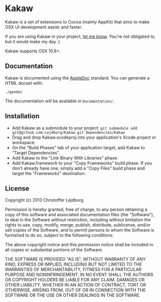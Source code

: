 # Kakaw

Kakaw is a set of extensions to Cocoa (mainly AppKit) that aims to make OSX UI development easier and faster.

If you are using Kakaw in your project,  [let me know](https://twitter.com/Lejdborg). You're not obligated to, but it would make my day :)

Kakaw supports OSX 10.6+.

## Documentation

Kakaw is documented using the [AppleDoc](https://github.com/tomaz/appledoc) standard. You can generate a HTML docset with:

    ./gendoc

The documentation will be available in `Documentation/`.

## Installation

* Add Kakaw as a submodule to your project: `git submodule add git@github.com:Lejdborg/Kakaw.git Dependencies/Kakaw`
* Drag and drop Kakaw.xcodeproj into your application's Xcode project or workspace.
* On the "Build Phases" tab of your application target, add Kakaw to "Target Dependencies".
* Add Kakaw to the "Link Binary With Libraries" phase.
* Add Kakaw.framework to your "Copy Frameworks" build phase. If you don't already have one, simply add a "Copy Files" build phase and target the "Frameworks" destination.

## License

Copyright (c) 2013 Christoffer Lejdborg

Permission is hereby granted, free of charge, to any person obtaining
a copy of this software and associated documentation files (the
"Software"), to deal in the Software without restriction, including
without limitation the rights to use, copy, modify, merge, publish,
distribute, sublicense, and/or sell copies of the Software, and to
permit persons to whom the Software is furnished to do so, subject to
the following conditions:

The above copyright notice and this permission notice shall be
included in all copies or substantial portions of the Software.

THE SOFTWARE IS PROVIDED "AS IS", WITHOUT WARRANTY OF ANY KIND,
EXPRESS OR IMPLIED, INCLUDING BUT NOT LIMITED TO THE WARRANTIES OF
MERCHANTABILITY, FITNESS FOR A PARTICULAR PURPOSE AND
NONINFRINGEMENT. IN NO EVENT SHALL THE AUTHORS OR COPYRIGHT HOLDERS BE
LIABLE FOR ANY CLAIM, DAMAGES OR OTHER LIABILITY, WHETHER IN AN ACTION
OF CONTRACT, TORT OR OTHERWISE, ARISING FROM, OUT OF OR IN CONNECTION
WITH THE SOFTWARE OR THE USE OR OTHER DEALINGS IN THE SOFTWARE.